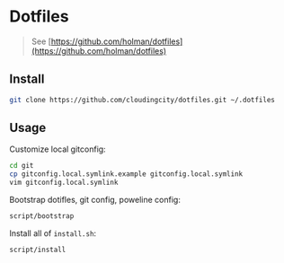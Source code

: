 # Dotfiles

> See [https://github.com/holman/dotfiles](https://github.com/holman/dotfiles)


## Install

```sh
git clone https://github.com/cloudingcity/dotfiles.git ~/.dotfiles
```

## Usage

Customize local gitconfig:
```sh
cd git
cp gitconfig.local.symlink.example gitconfig.local.symlink
vim gitconfig.local.symlink
```

Bootstrap dotifles, git config, poweline config:
```sh
script/bootstrap
```

Install all of `install.sh`:
```sh
script/install
```
